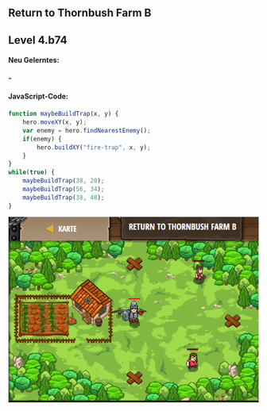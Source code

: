 ## **Return to Thornbush Farm B**
## Level 4.b74

#### Neu Gelerntes:
<b>-</b>

[comment]: <> (Was wurde gelernt und wie funktioniert die Technik?)

#### JavaScript-Code:
```js
function maybeBuildTrap(x, y) {
    hero.moveXY(x, y);
    var enemy = hero.findNearestEnemy();
    if(enemy) {
        hero.buildXY("fire-trap", x, y);
    }
}
while(true) {
    maybeBuildTrap(38, 20);
    maybeBuildTrap(56, 34);
    maybeBuildTrap(38, 48);
}
```
![image](lvl4_b74.png)